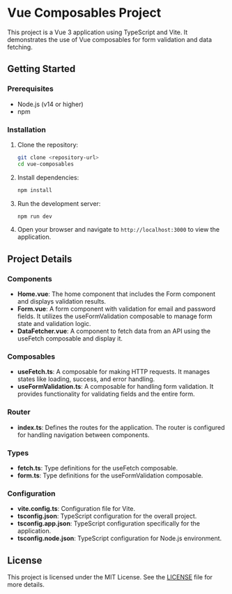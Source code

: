 # Vue Composables Project

This project is a Vue 3 application using TypeScript and Vite. It demonstrates the use of Vue composables for form validation and data fetching.


## Getting Started

### Prerequisites

- Node.js (v14 or higher)
- npm 

### Installation

1. Clone the repository:
   ```sh
   git clone <repository-url>
   cd vue-composables
    ```
2. Install dependencies:
   ```sh
   npm install
   ```
3. Run the development server:
   ```sh
   npm run dev
   ```
4. Open your browser and navigate to `http://localhost:3000` to view the application.

## Project Details

### Components
- **Home.vue**: The home component that includes the Form component and displays validation results.
- **Form.vue**: A form component with validation for email and password fields. It utilizes the useFormValidation composable to manage form state and validation logic.
- **DataFetcher.vue**: A component to fetch data from an API using the useFetch composable and display it.

### Composables
- **useFetch.ts**: A composable for making HTTP requests. It manages states like loading, success, and error handling.
- **useFormValidation.ts**: A composable for handling form validation. It provides functionality for validating fields and the entire form.

### Router
- **index.ts**: Defines the routes for the application. The router is configured for handling navigation between components.

### Types
- **fetch.ts**: Type definitions for the useFetch composable.
- **form.ts**: Type definitions for the useFormValidation composable.

### Configuration
- **vite.config.ts**: Configuration file for Vite.
- **tsconfig.json**: TypeScript configuration for the overall project.
- **tsconfig.app.json**: TypeScript configuration specifically for the application.
- **tsconfig.node.json**: TypeScript configuration for Node.js environment.

## License

This project is licensed under the MIT License. See the [LICENSE](LICENSE) file for more details.

